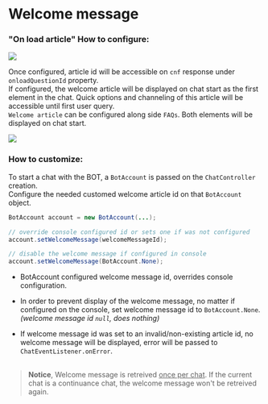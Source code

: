 # Welcome message
### "On load article" How to configure:
![](https://raw.githubusercontent.com/wiki/bold360ai/GlobalDocs/images/Android/welcome_article_console.png)

Once configured, article id will be accessible on `cnf` response under `onloadQuestionId` property.   
If configured, the welcome article will be displayed on chat start as the first element in the chat. Quick options and channeling of this article will be accessible until first user query.   
`Welcome article` can be configured along side `FAQs`. Both elements will be displayed on chat start.

![](https://raw.githubusercontent.com/wiki/bold360ai/GlobalDocs/images/Android/welcome-and-faqs.png)

### How to customize:
To start a chat with the BOT, a `BotAccount` is passed on the `ChatController` creation.    
Configure the needed customed welcome article id on that `BotAccount` object.
```java
BotAccount account = new BotAccount(...);

// override console configured id or sets one if was not configured 
account.setWelcomeMessage(welcomeMessageId); 

// disable the welcome message if configured in console
account.setWelcomeMessage(BotAccount.None);
```

- BotAccount configured welcome message id, overrides console configuration.

- In order to prevent display of the welcome message, no matter if configured on the console,  set welcome message id to `BotAccount.None`. *(welcome message id `null`, does nothing)*
- If welcome message id was set to an invalid/non-existing article id, no welcome message will be displayed, error will be passed to `ChatEventListener.onError`.   
##
 
> **Notice**, Welcome message is retreived <U>once per chat</U>. If the current chat is a continuance chat, the welcome message won't be retreived again. 